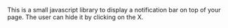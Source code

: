 This is a small javascript library to display a notification bar on top of your page.
The user can hide it by clicking on the X. 